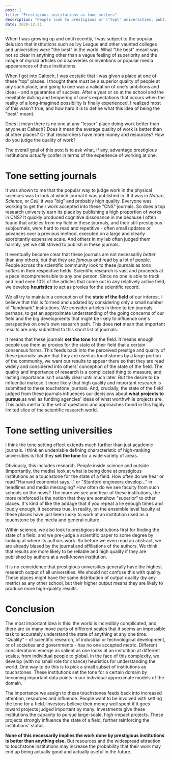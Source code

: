 ```yaml
---
post: 1
title: "Prestigious institutions as tone setters"
description: "People look to prestigious or \"top\" universities, publications, companies or countries as a proxy for the state of affairs in a given domain. This doesn't mean these are necessarily the best institutions by any particular metric."
date: 2020-12-31
---
```


When I was growing up and until recently, I was subject to the popular delusion that institutions such as Ivy League and other vaunted colleges and universities were "the best" in the world. What "the best" meant was not so clear in anything other than a vague feeling of superiority and the image of myriad articles on discoveries or inventions or popular media appearances of these institutions.

When I got into Caltech, I was ecstatic that I was given a place at one of these "top" places. I thought there must be a superior quality of people at any such place, and going to one was a validation of one's ambitions and ideas - and a guarantee of success. After a year or so at the school and the inevitable dulling and tempering of one's expectations that occurs when the reality of a long-imagined possibility is finally experienced, I realized most of this wasn't true, and how hard it is to define what this idea of being the "best" meant. 

Does it mean there is no one at any "lesser" place doing work better than anyone at Caltech? Does it mean the average quality of work is better than at other places? Or that researchers have more money and resources? How do you judge the quality of work? 

The overall goal of this post is to ask what, if any, advantage prestigious institutions *actually* confer in terms of the experience of working at one. 

# Tone setting journals

It was shown to me that the popular way to judge work in the physical sciences was to look at which journal it was published in. If it was in *Nature*, *Science*, or *Cell*, it was "big" and probably high quality. Everyone was working to get their work accepted into these "CNS" journals. So does a top research university earn its place by publishing a high proportion of works in CNS? 
It quickly produced cognitive dissonance in me because I often found that articles from my field in these journals, and their still prestigious subjournals, were hard to read and repetitive - often small updates or advances over a previous method, executed on a large and clearly exorbitantly expensive scale. And others in my lab often judged them harshly, yet we still strived to publish in these journals. 

It eventually became clear that these journals are not necessarily *better* than any others, but that they are *famous* and read by a lot of people. People across the scientific community look to these journals as *tone setters* in their respective fields. Scientific research is vast and proceeds at a pace incomprehensible to any one person. Since no one is able to track and read even 10% of the articles that come out in any relatively active field, we develop **heuristics** to act as proxies for the scientific record.  

We all try to maintain a conception of the **state of the field** of our interest. I believe that this is formed and updated by considering only a small number of "landmark" institutions. We consider articles in three to ten journals perhaps, to get an approximate understanding of the going concerns of our field and the big developments that might be likely to influence one's perspective on one's own research path. This does **not** mean that important results are *only* submitted to this short list of journals.

It means that these journals **set the tone** for the field. It means enough people use them as proxies for the state of their field that a certain consensus forms. This feeds back into the perceived prestige and quality of these journals: aware that they are used as touchstones by a large portion of the community, we want our results to appear there so that they are read widely and considered into others' conception of the state of the field.
The quality and importance of research is a complicated thing to measure, and lasting importance isn't usually clear until much later. But the desire to be influential makese it more likely that high quality and important research is submitted to these touchstone journals. 
And, crucially, the state of the field judged from these journals influences our decisions about **what projects to pursue**,as well as funding agencies' ideas of what worthwhile projects are. This adds inertia to the set of questions and approaches found in this highly limited slice of the scientific research world. 

# Tone setting universities

I think the tone setting effect extends much further than just academic journals. I think an undeniable defining characteristic of high-ranking universities is that they **set the tone** for a wide variety of areas. 

Obviously, this includes research. People inside science and outside (importantly, the media) look at what is being done at prestigious institutions as a touchstone for the state of a field. How often do we hear or read "Harvard economist says..." or "Stanford engineers develop..." in headlines and media messaging? How often do we see faculty from such schools on the news? The more we see and hear of these institutions, the more reinforced is the notion that they are somehow "superior" to other places. It's kind of like the addage that if you repeat a lie enough times and loudly enough, it becomes true. In reality, on the ensemble level faculty at these places have just been lucky to work at an institution used as a touchstone by the media and general culture.

Within science, we also look to prestigious institutions first for finding the state of a field, and we pre-judge a scientific paper to some degree by looking at where its authors work. So before we even read an abstract, we are already biased by the journal and affiliations of the authors. We think that results are more likely to be reliable and high quality if they are published by authors at a well-known institution.

It is no coincidence that prestigious universities generally have the highest research output of all universities. We should not confuse this with quality. These places might have the same distribution of output quality (by any metric) as any other school, but their higher output means they are likely to produce more high-quality results.

# Conclusion

The most important idea is this: the world is incredibly complicated, and there are so many move parts of different scales that it seems an impossible task to accurately understand the state of anything at any one time. "Quality" - of scientific research, of industrial or technological development, or of societies and governments - has no one accepted metric. Different considerations emerge as salient as one looks at an instutition at different scales, from individual people to global. In the face of this complexity, we develop (with no small role for chance) heuristics for understanding the world. One way to do this is to pick a small subset of institutions as touchstones. These institutions set the tone for a certain domain by becoming important data points in our individual approximate models of the domain.

The importance we assign to these touchstones feeds back into increased attention, resources and influence. People want to be involved with setting the tone for a field. Investors believe their money well spent if it goes toward projects judged important by many. Investments give these institutions the capacity to pursue large-scale, high-impact projects. These projects strongly influence the state of a field, further reinforcing the institutions' status. 

**None of this necessarily implies the work done by prestigious institutions is better than anything else.** But resources and the widespread attraction to touchstone institutions may increase the probability that their work may end up being actually good and actually useful in the future.

